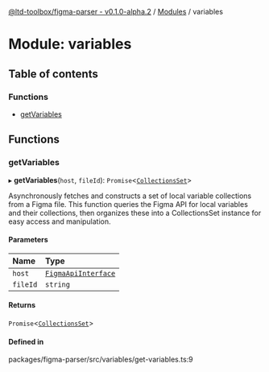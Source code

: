 [@ltd-toolbox/figma-parser - v0.1.0-alpha.2](../README.md) / [Modules](../modules.md) / variables

# Module: variables

## Table of contents

### Functions

- [getVariables](variables.md#getvariables)

## Functions

### getVariables

▸ **getVariables**(`host`, `fileId`): `Promise`\<[`CollectionsSet`](../classes/dev.CollectionsSet.md)\>

Asynchronously fetches and constructs a set of local variable collections from a Figma file.
This function queries the Figma API for local variables and their collections, then organizes these into a CollectionsSet instance for easy access and manipulation.

#### Parameters

| Name | Type |
| :------ | :------ |
| `host` | [`FigmaApiInterface`](../interfaces/core_api.FigmaApiInterface.md) |
| `fileId` | `string` |

#### Returns

`Promise`\<[`CollectionsSet`](../classes/dev.CollectionsSet.md)\>

#### Defined in

packages/figma-parser/src/variables/get-variables.ts:9
